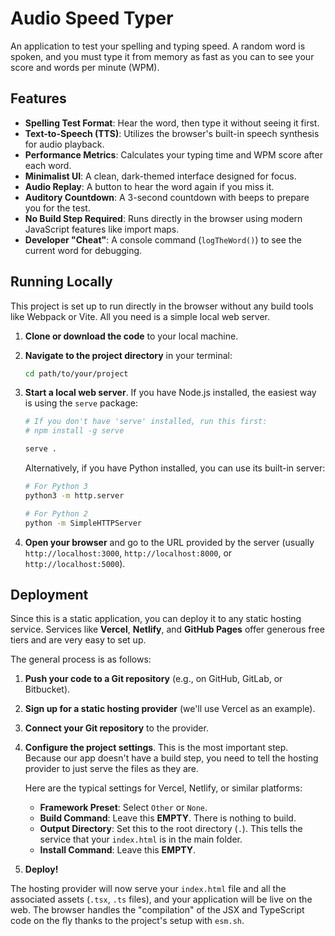 
# Audio Speed Typer

An application to test your spelling and typing speed. A random word is spoken, and you must type it from memory as fast as you can to see your score and words per minute (WPM).

## Features

-   **Spelling Test Format**: Hear the word, then type it without seeing it first.
-   **Text-to-Speech (TTS)**: Utilizes the browser's built-in speech synthesis for audio playback.
-   **Performance Metrics**: Calculates your typing time and WPM score after each word.
-   **Minimalist UI**: A clean, dark-themed interface designed for focus.
-   **Audio Replay**: A button to hear the word again if you miss it.
-   **Auditory Countdown**: A 3-second countdown with beeps to prepare you for the test.
-   **No Build Step Required**: Runs directly in the browser using modern JavaScript features like import maps.
-   **Developer "Cheat"**: A console command (`logTheWord()`) to see the current word for debugging.

## Running Locally

This project is set up to run directly in the browser without any build tools like Webpack or Vite. All you need is a simple local web server.

1.  **Clone or download the code** to your local machine.

2.  **Navigate to the project directory** in your terminal:
    ```bash
    cd path/to/your/project
    ```

3.  **Start a local web server**. If you have Node.js installed, the easiest way is using the `serve` package:
    ```bash
    # If you don't have 'serve' installed, run this first:
    # npm install -g serve
    
    serve .
    ```
    Alternatively, if you have Python installed, you can use its built-in server:
    ```bash
    # For Python 3
    python3 -m http.server
    
    # For Python 2
    python -m SimpleHTTPServer
    ```

4.  **Open your browser** and go to the URL provided by the server (usually `http://localhost:3000`, `http://localhost:8000`, or `http://localhost:5000`).

## Deployment

Since this is a static application, you can deploy it to any static hosting service. Services like **Vercel**, **Netlify**, and **GitHub Pages** offer generous free tiers and are very easy to set up.

The general process is as follows:

1.  **Push your code to a Git repository** (e.g., on GitHub, GitLab, or Bitbucket).

2.  **Sign up for a static hosting provider** (we'll use Vercel as an example).

3.  **Connect your Git repository** to the provider.

4.  **Configure the project settings**. This is the most important step. Because our app doesn't have a build step, you need to tell the hosting provider to just serve the files as they are.

    Here are the typical settings for Vercel, Netlify, or similar platforms:

    -   **Framework Preset**: Select `Other` or `None`.
    -   **Build Command**: Leave this **EMPTY**. There is nothing to build.
    -   **Output Directory**: Set this to the root directory (`.`). This tells the service that your `index.html` is in the main folder.
    -   **Install Command**: Leave this **EMPTY**.

5.  **Deploy!**

The hosting provider will now serve your `index.html` file and all the associated assets (`.tsx`, `.ts` files), and your application will be live on the web. The browser handles the "compilation" of the JSX and TypeScript code on the fly thanks to the project's setup with `esm.sh`.
